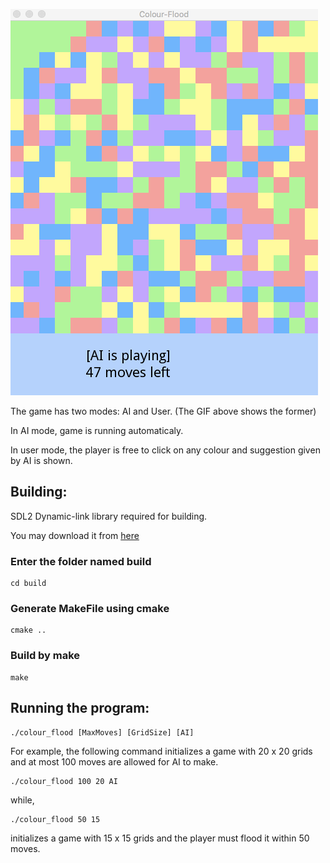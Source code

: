 ![demo](demo/demo.gif)


The game has two modes: AI and User. (The GIF above shows the former)

In AI mode, game is running automaticaly. 

In user mode, the player is free to click on any colour and suggestion given by AI is shown.


## Building:

SDL2 Dynamic-link library required for building.

You may download it from [here](https://www.libsdl.org/download-2.0.php "SDL2")


### Enter the folder named build

 
	cd build


### Generate MakeFile using cmake


	cmake ..


### Build by make

	make



## Running the program:

	./colour_flood [MaxMoves] [GridSize] [AI]
	
For example, 
the following command initializes a game with 20 x 20 grids and at most 100 moves are allowed for AI to make.

	./colour_flood 100 20 AI
	
while,

	./colour_flood 50 15	
	
initializes a game with 15 x 15 grids and the player must flood it within 50 moves.
	
	
